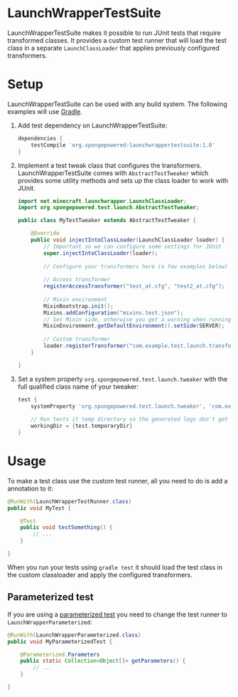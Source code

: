 # LaunchWrapperTestSuite
LaunchWrapperTestSuite makes it possible to run JUnit tests that require transformed classes. It provides a custom test runner that will load the test class in a separate `LaunchClassLoader` that applies previously configured transformers.

# Setup
LaunchWrapperTestSuite can be used with any build system. The following examples will use [Gradle].

1. Add test dependency on LaunchWrapperTestSuite:

    ```gradle
    dependencies {
        testCompile 'org.spongepowered:launchwrappertestsuite:1.0'
    }
    ```

2. Implement a test tweak class that configures the transformers. LaunchWrapperTestSuite comes with `AbstractTestTweaker` which provides some utility methods and sets up the class loader to work with JUnit.

    ```java
    import net.minecraft.launchwrapper.LaunchClassLoader;
    import org.spongepowered.test.launch.AbstractTestTweaker;
    
    public class MyTestTweaker extends AbstractTestTweaker {
    
        @Override
        public void injectIntoClassLoader(LaunchClassLoader loader) {
            // Important so we can configure some settings for JUnit
            super.injectIntoClassLoader(loader);
            
            // Configure your transformers here (a few examples below)
            
            // Access transformer
            registerAccessTransformer("test_at.cfg", "test2_at.cfg");
            
            // Mixin environment
            MixinBootstrap.init();
            Mixins.addConfiguration("mixins.test.json");
            // Set Mixin side, otherwise you get a warning when running the tests
            MixinEnvironment.getDefaultEnvironment().setSide(SERVER);
            
            // Custom transformer
            loader.registerTransformer("com.example.test.launch.transformer.MyCustomTransformer");
        }
    
    }
    ```

3. Set a system property `org.spongepowered.test.launch.tweaker` with the full qualified class name of your tweaker:

    ```gradle
    test {
        systemProperty 'org.spongepowered.test.launch.tweaker', 'com.example.test.launch.MyTestTweaker'
        
        // Run tests it temp directory so the generated logs don't get written to the project
        workingDir = {test.temporaryDir}
    }
    ```

# Usage
To make a test class use the custom test runner, all you need to do is add a annotation to it:

```java
@RunWith(LaunchWrapperTestRunner.class)
public void MyTest {

    @Test
    public void testSomething() {
        // ...
    }

}
```

When you run your tests using `gradle test` it should load the test class in the custom classloader and apply the configured transformers.

## Parameterized test
If you are using a [parameterized test](https://github.com/junit-team/junit4/wiki/Parameterized-tests) you need to change the test runner to `LaunchWrapperParameterized`:

```java
@RunWith(LaunchWrapperParameterized.class)
public void MyParameterizedTest {

    @Parameterized.Parameters
    public static Collection<Object[]> getParameters() {
        // ...
    }

}
```

[Gradle]: https://gradle.org/
